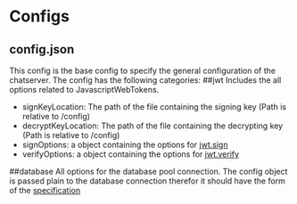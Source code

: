 # Configs
## config.json
This config is the base config to specify the general configuration of the chatserver.
The config has the following categories:
##jwt
Includes the all options related to JavascriptWebTokens.

- signKeyLocation: The path of the file containing the signing key (Path is relative to /config)
- decryptKeyLocation: The path of the file containing the decrypting key (Path is relative to /config)
- signOptions: a object containing the options for [jwt.sign](https://github.com/auth0/node-jsonwebtoken#jwtsignpayload-secretorprivatekey-options-callback)
- verifyOptions: a object containing the options for [jwt.verify](https://github.com/auth0/node-jsonwebtoken#jwtverifytoken-secretorpublickey-options-callback)


##database
All options for the database pool connection.
The config object is passed plain to the database connection therefor it should have the form of the [specification](https://github.com/mysqljs/mysql#pool-options)
